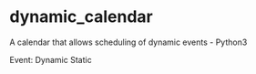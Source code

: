# dynamic_calendar
A calendar that allows scheduling of dynamic events - Python3


<!-- Calendar Event: -->

<!-- Title
Location
Date
Time
Color
update
isDynamic -->

Event:
    Dynamic
    Static

